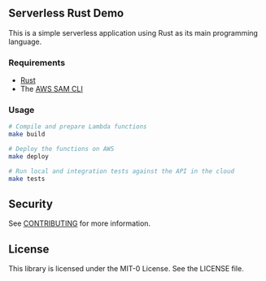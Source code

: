 ## Serverless Rust Demo

This is a simple serverless application using Rust as its main programming language.

### Requirements

* [Rust](https://www.rust-lang.org/)
* The [AWS SAM CLI](https://docs.aws.amazon.com/serverless-application-model/latest/developerguide/serverless-sam-cli-install.html)

### Usage

```bash
# Compile and prepare Lambda functions
make build

# Deploy the functions on AWS
make deploy

# Run local and integration tests against the API in the cloud
make tests
```

## Security

See [CONTRIBUTING](CONTRIBUTING.md#security-issue-notifications) for more information.

## License

This library is licensed under the MIT-0 License. See the LICENSE file.


